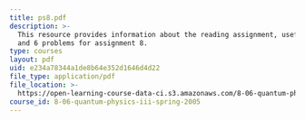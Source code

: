 ```yaml
---
title: ps8.pdf
description: >-
  This resource provides information about the reading assignment, useful facts
  and 6 problems for assignment 8.
type: courses
layout: pdf
uid: e234a78344a1de8b64e352d1646d4d22
file_type: application/pdf
file_location: >-
  https://open-learning-course-data-ci.s3.amazonaws.com/8-06-quantum-physics-iii-spring-2005/e234a78344a1de8b64e352d1646d4d22_ps8.pdf
course_id: 8-06-quantum-physics-iii-spring-2005
---
```

